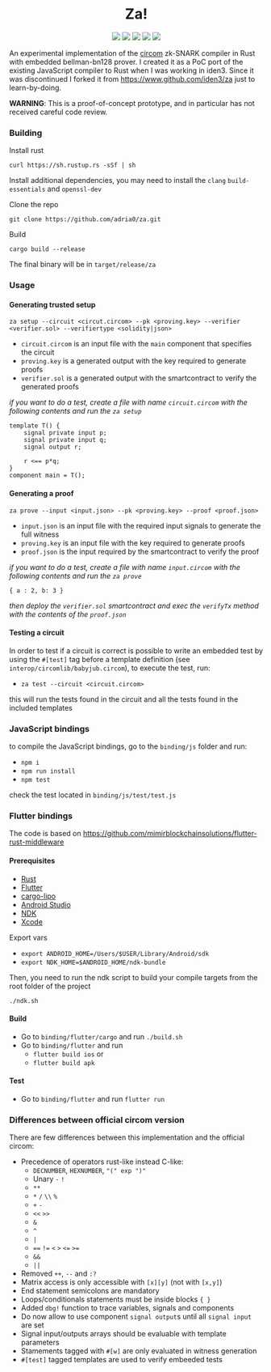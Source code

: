 <h1 align="center">Za!</h1>

<p align="center">
    <a href="https://github.com/adria0/za/actions?query=workflow%3ARust"><img src="https://github.com/adria0/za/workflows/Rust/badge.svg"></a>
    <a href="https://codecov.io/gh/adria0/za"><img src="https://github.com/adria0/za/workflows/Code%20Coverage/badge.svg"></a>
    <a href="https://github.com/adria0/za/actions?query=workflow%3AClippy"><img src="https://github.com/adria0/za/workflows/Clippy/badge.svg"></a>
    <a href="https://github.com/adria0/za/actions?query=workflow%3ARustfmt"><img src="https://github.com/adria0/za/workflows/Rustfmt/badge.svg"></a>
    <img src="https://img.shields.io/badge/License-GPLv3-blue.svg">
</p>

An experimental implementation of the [circom] zk-SNARK compiler in Rust with embedded bellman-bn128 prover. I created it as a PoC port of the existing JavaScript compiler to Rust when I was working in iden3. Since it was discontinued I forked it from https://www.github.com/iden3/za just to learn-by-doing.

**WARNING**: This is a proof-of-concept prototype, and in particular has not received careful code review.

[circom]: https://github.com/iden3/circom

### Building 

Install rust

`curl https://sh.rustup.rs -sSf | sh`

Install additional dependencies, you may need to install the `clang` `build-essentials` and `openssl-dev`

Clone the repo

`git clone https://github.com/adria0/za.git`

Build

`cargo build --release`

The final binary will be in `target/release/za`

### Usage

#### Generating trusted setup

`za setup --circuit <circut.circom> --pk <proving.key> --verifier <verifier.sol> --verifiertype <solidity|json>`

- `circuit.circom` is an input file with the `main` component that specifies the circuit
- `proving.key` is a generated output with the key required to generate proofs
- `verifier.sol` is a generated output with the smartcontract to verify the generated proofs

_if you want to do a test, create a file with name `circuit.circom` with the following contents and run the `za setup`_

```
template T() {
    signal private input p;
    signal private input q;
    signal output r;

    r <== p*q;
}
component main = T();
```

#### Generating a proof

`za prove --input <input.json> --pk <proving.key> --proof <proof.json>`

- `input.json` is an input file with the required input signals to generate the full witness
- `proving.key` is an input file with the key required to generate proofs
- `proof.json` is the input required by the smartcontract to verify the proof

_if you want to do a test, create a file with name `input.circom` with the following contents and run the `za prove`_

```
{ a : 2, b: 3 }
```

_then deploy the `verifier.sol` smartcontract and exec the `verifyTx` method with the contents of the `proof.json`_


#### Testing a circuit

In order to test if a circuit is correct is possible to write an embedded test by using the `#[test]` tag before a template definition (see `interop/circomlib/babyjub.circom`), to execute the test, run:

- `za test --circuit <circuit.circom>`

this will run the tests found in the circuit and all the tests found in the included templates

### JavaScript bindings

to compile the JavaScript bindings, go to the `binding/js` folder and run:

- `npm i`
- `npm run install`
- `npm test`

check the test located in `binding/js/test/test.js`

### Flutter bindings

The code is based on https://github.com/mimirblockchainsolutions/flutter-rust-middleware 

#### Prerequisites

- [Rust](https://www.rust-lang.org)
- [Flutter](https://github.com/flutter/flutter)
- [cargo-lipo](https://github.com/TimNN/cargo-lipo)
- [Android Studio](https://developer.android.com/studio/)
- [NDK](https://developer.android.com/ndk/)
- [Xcode](https://developer.apple.com/xcode/)

Export vars

- `export ANDROID_HOME=/Users/$USER/Library/Android/sdk`
- `export NDK_HOME=$ANDROID_HOME/ndk-bundle`

Then, you need to run the ndk script to build your compile targets from the root folder of the project

`./ndk.sh`


#### Build

- Go to `binding/flutter/cargo` and run `./build.sh`
- Go to `binding/flutter` and run
    - `flutter build ios` or
    - `flutter build apk`

#### Test

- Go to `binding/flutter` and run `flutter run`


### Differences between official circom version

There are few differences between this implementation and the official circom:

- Precedence of operators rust-like instead C-like:
  - `DECNUMBER`, `HEXNUMBER`, `"(" exp ")"`
  - Unary `-` `!`
  - `**`      
  - `*` `/` `\\` `%`
  - `+` `-`     
  - `<<` `>>`  
  - `&` 
  - `^` 
  - `|` 
  - `==` `!=` `<` `>` `<=` `>=`
  - `&&`
  - `||`
- Removed `++`, `--` and `:?`
- Matrix access is only accessible with `[x][y]` (not with `[x,y]`) 
- End statement semicolons are mandatory
- Loops/conditionals statements must be inside blocks `{ }`
- Added `dbg!` function to trace variables, signals and components
- Do now allow to use component `signal output`s until all `signal input` are set  
- Signal input/outputs arrays should be evaluable with template parameters
- Stamements tagged with `#[w]` are only evaluated in witness generation
- `#[test]` tagged templates are used to verify embeeded tests
